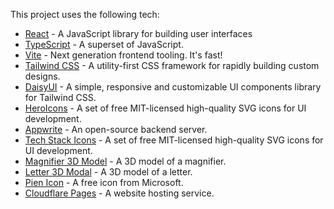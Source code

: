 
This project uses the following tech:

-   [React](https://reactjs.org/) - A JavaScript library for building user interfaces
-   [TypeScript](https://www.typescriptlang.org/) - A superset of JavaScript.
-   [Vite](https://vitejs.dev/) - Next generation frontend tooling. It's fast!
-   [Tailwind CSS](https://tailwindcss.com/) - A utility-first CSS framework for rapidly building custom designs.
-   [DaisyUI](https://daisyui.com/) - A simple, responsive and customizable UI components library for Tailwind CSS.
-   [HeroIcons](https://heroicons.dev/) - A set of free MIT-licensed high-quality SVG icons for UI development.
-   [Appwrite](https://appwrite.io/) - An open-source backend server.
-   [Tech Stack Icons](https://www.figma.com/community/file/1095337897898466786) - A set of free MIT-licensed high-quality SVG icons for UI development.
-   [Magnifier 3D Model](https://sketchfab.com/3d-models/magnifier-87fc0d63b7df4aa7b80d6fda5a18dc8a) - A 3D model of a magnifier.
-   [Letter 3D Modal](https://sketchfab.com/3d-models/letter-a3b88a6137864cafbf97423a30cb341c) - A 3D model of a letter.
-   [Pien Icon](https://www.iconarchive.com/show/fluentui-emoji-mono-icons-by-microsoft/Pleading-Face-icon.html) - A free icon from Microsoft.
-   [Cloudflare Pages](https://pages.cloudflare.com/) - A website hosting service.
